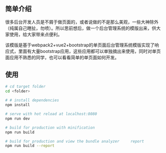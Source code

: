 ## 简单介绍
很多后台开发人员是不屑于做页面的，或者说做的不是那么美观，一些大神除外（纯属自己瞎扯，勿喷）。所以思前想后，做一个后台管理系统的模版出来，供大家使用，给大家带来点便利。

该模版是基于webpack2+vue2+bootstrap的单页面后台管理系统模版实现了响应式，里面有大量bootstrap应用，这些应用都可以单独摘出来使用，同时对单页面应用不熟悉的同学，也可以看看简单的单页面如何开发。

## 使用

``` bash
# cd target folder
cd <folder>
	
# # install dependencies
npm install

# serve with hot reload at localhost:8080
npm run dev

# build for production with minification
npm run build

# build for production and view the bundle analyzer 	report
npm run build --report
```